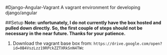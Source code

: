 #Django-Angular-Vagrant
A vagrant environment for developing django/angular

##Setup
**Note: unfortunately, I do not currently have the box hosted and pulled down directly. So, the first couple of steps should not be necessary in the near future. Thanks for your patience.**

1) Download the vagrant base box from: `https://drive.google.com/open?id=0B4VszLzz19RPckZZTXRkSnN4TWc` 